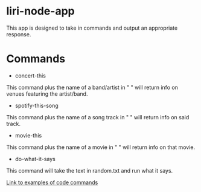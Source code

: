 # liri-node-app

This app is designed to take in commands and output an appropriate response.

# Commands

* concert-this

This command plus the name of a band/artist in " " will return info on venues featuring the artist/band.

* spotify-this-song

This command plus the name of a song track in " " will return info on said track.

* movie-this

This command plus the name of a movie in " " will return info on that movie.

* do-what-it-says

This command will take the text in random.txt and run what it says.

[Link to examples of code commands](https://drive.google.com/open?id=1yoiVgywug_RJWYQ4o6Sc23Km6p8MxWMo)
